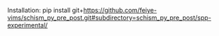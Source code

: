Installation:
pip install git+https://github.com/feiye-vims/schism_py_pre_post.git#subdirectory=schism_py_pre_post/spp-experimental/

